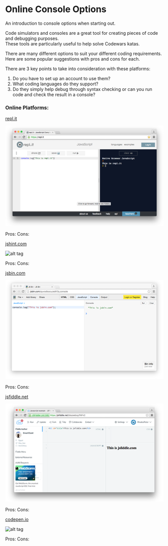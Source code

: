 # Online Console Options

An introduction to console options when starting out.

Code simulators and consoles are a great tool for creating pieces of code and debugging purposes. 
<br>These tools are particularly useful to help solve Codewars katas.

There are many different options to suit your different coding requirements. Here are some popular suggestions with pros and cons for each. 

There are 3 key points to take into consideration with these platforms:

  1. Do you have to set up an account to use them?
  2. What coding languages do they support?
  3. Do they simply help debug through syntax checking or can you run code and check the result in a console?

### Online Platforms:

[repl.it](https://repl.it/)

![alt tag](https://raw.githubusercontent.com/RhodesPeter/Console-Options/Screenshots/Repl.it.png)

Pros:
Cons:

[jshint.com](http://jshint.com)

![alt tag](https://github.com/RhodesPeter/Online-Console-Options/blob/Screenshots/jshint.com.png)

Pros:
Cons:

[jsbin.com](https://jsbin.com)

![alt tag](https://github.com/RhodesPeter/Console-Options/blob/Screenshots/jsbin.com.png)

Pros:
Cons:

[jsfiddle.net](https://jsfiddle.net/)

![alt tag](https://github.com/RhodesPeter/Console-Options/blob/Screenshots/jsfiddle.png)

Pros:
Cons:

[codepen.io](http://codepen.io/nullobject/pen/rAbio)

![alt tag](https://github.com/RhodesPeter/Online-Console-Options/blob/Screenshots/codepen.io.png)

Pros:
Cons:
